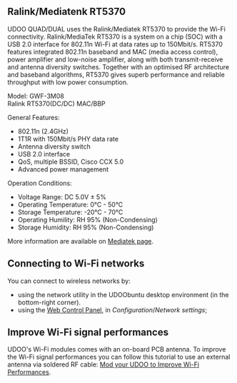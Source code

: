 ## Ralink/Mediatenk RT5370

UDOO QUAD/DUAL uses the Ralink/Mediatek RT5370 to provide the Wi-Fi connectivity. Ralink/MediaTek RT5370 is a system on a chip (SOC) with a USB 2.0 interface for 802.11n Wi-Fi at data rates up to 150Mbit/s. RT5370 features integrated 802.11n baseband and MAC (media access control), power amplifier and low-noise amplifier, along with both transmit-receive and antenna diversity switches. Together with an optimised RF architecture and baseband algorithms, RT5370 gives superb performance and reliable throughput with low power consumption.

Model: GWF-3M08  
Ralink RT5370(DC/DC) MAC/BBP

General Features:

 * 802.11n (2.4GHz)
 * 1T1R with 150Mbit/s PHY data rate
 * Antenna diversity switch
 * USB 2.0 interface
 * QoS, multiple BSSID, Cisco CCX 5.0
 * Advanced power management

Operation Conditions:

 * Voltage Range: DC 5.0V ± 5%
 * Operating Temperature: 0°C - 50°C
 * Storage Temperature: -20°C - 70°C
 * Operating Humility: RH 95% (Non-Condensing)
 * Storage Humidity: RH 95% (Non-Condensing)

More information are available on [Mediatek page](http://www.mediatek.com/en/products/connectivity/wifi/broadband/usb/rt5370/).

## Connecting to Wi-Fi networks

You can connect to wireless networks by:
 * using the network utility in the UDOObuntu desktop environment (in the bottom-right corner).
 * using the [Web Control Panel](../Basic_Setup/Web_Control_Panel.html), in *Configuration*/*Network settings*;

## Improve Wi-Fi signal performances

UDOO's Wi-Fi modules comes with an on-board PCB antenna. To improve the Wi-Fi signal performances you can follow this tutorial to use an external antenna via soldered RF cable: [Mod your UDOO to Improve Wi-Fi Performances](/tutorial/mod-udoo-improve-wi-fi-performances/).
